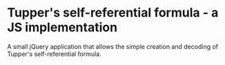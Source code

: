 # Tupper's self-referential formula - a JS implementation
A small jQuery application that allows the simple creation and decoding of Tupper's self-referential formula.
